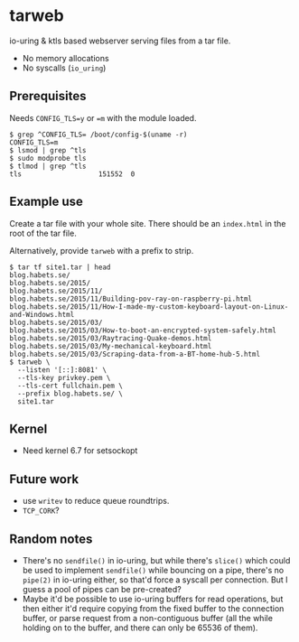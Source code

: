 # tarweb

io-uring & ktls based webserver serving files from a tar file.

* No memory allocations
* No syscalls (`io_uring`)

## Prerequisites

Needs `CONFIG_TLS=y` or `=m` with the module loaded.

```
$ grep ^CONFIG_TLS= /boot/config-$(uname -r)
CONFIG_TLS=m
$ lsmod | grep ^tls
$ sudo modprobe tls
$ tlmod | grep ^tls
tls                   151552  0
```

## Example use

Create a tar file with your whole site. There should be an `index.html` in the
root of the tar file.

Alternatively, provide `tarweb` with a prefix to strip.

```
$ tar tf site1.tar | head
blog.habets.se/
blog.habets.se/2015/
blog.habets.se/2015/11/
blog.habets.se/2015/11/Building-pov-ray-on-raspberry-pi.html
blog.habets.se/2015/11/How-I-made-my-custom-keyboard-layout-on-Linux-and-Windows.html
blog.habets.se/2015/03/
blog.habets.se/2015/03/How-to-boot-an-encrypted-system-safely.html
blog.habets.se/2015/03/Raytracing-Quake-demos.html
blog.habets.se/2015/03/My-mechanical-keyboard.html
blog.habets.se/2015/03/Scraping-data-from-a-BT-home-hub-5.html
$ tarweb \
  --listen '[::]:8081' \
  --tls-key privkey.pem \
  --tls-cert fullchain.pem \
  --prefix blog.habets.se/ \
  site1.tar
```

## Kernel

* Need kernel 6.7 for setsockopt

## Future work

* use `writev` to reduce queue roundtrips.
* `TCP_CORK`?

## Random notes

* There's no `sendfile()` in io-uring, but while there's `slice()` which could
  be used to implement `sendfile()` while bouncing on a pipe, there's no
  `pipe(2)` in io-uring either, so that'd force a syscall per connection. But I
  guess a pool of pipes can be pre-created?
* Maybe it'd be possible to use io-uring buffers for read operations, but then
  either it'd require copying from the fixed buffer to the connection buffer, or
  parse request from a non-contiguous buffer (all the while holding on to the
  buffer, and there can only be 65536 of them).
